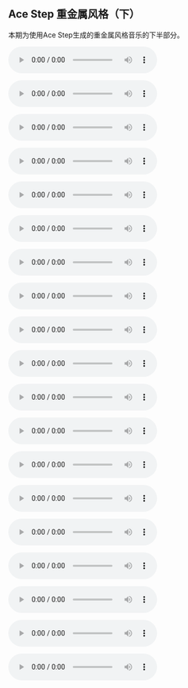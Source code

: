 ## Ace Step 重金属风格（下）

本期为使用Ace Step生成的重金属风格音乐的下半部分。

<audio src="https://github.com/Willian7004/media-blog/blob/main/files/202505/2025051405/ComfyUI_00042_.mp3?raw=true" controls></audio>

<audio src="https://github.com/Willian7004/media-blog/blob/main/files/202505/2025051405/ComfyUI_00044_.mp3?raw=true" controls></audio>

<audio src="https://github.com/Willian7004/media-blog/blob/main/files/202505/2025051405/ComfyUI_00046_.mp3?raw=true" controls></audio>

<audio src="https://github.com/Willian7004/media-blog/blob/main/files/202505/2025051405/ComfyUI_00047_.mp3?raw=true" controls></audio>

<audio src="https://github.com/Willian7004/media-blog/blob/main/files/202505/2025051405/ComfyUI_00048_.mp3?raw=true" controls></audio>

<audio src="https://github.com/Willian7004/media-blog/blob/main/files/202505/2025051405/ComfyUI_00049_.mp3?raw=true" controls></audio>

<audio src="https://github.com/Willian7004/media-blog/blob/main/files/202505/2025051405/ComfyUI_00050_.mp3?raw=true" controls></audio>

<audio src="https://github.com/Willian7004/media-blog/blob/main/files/202505/2025051405/ComfyUI_00053_.mp3?raw=true" controls></audio>

<audio src="https://github.com/Willian7004/media-blog/blob/main/files/202505/2025051405/ComfyUI_00055_.mp3?raw=true" controls></audio>

<audio src="https://github.com/Willian7004/media-blog/blob/main/files/202505/2025051405/ComfyUI_00056_.mp3?raw=true" controls></audio>

<audio src="https://github.com/Willian7004/media-blog/blob/main/files/202505/2025051405/ComfyUI_00061_.mp3?raw=true" controls></audio>

<audio src="https://github.com/Willian7004/media-blog/blob/main/files/202505/2025051405/ComfyUI_00063_.mp3?raw=true" controls></audio>

<audio src="https://github.com/Willian7004/media-blog/blob/main/files/202505/2025051405/ComfyUI_00065_.mp3?raw=true" controls></audio>

<audio src="https://github.com/Willian7004/media-blog/blob/main/files/202505/2025051405/ComfyUI_00067_.mp3?raw=true" controls></audio>

<audio src="https://github.com/Willian7004/media-blog/blob/main/files/202505/2025051405/ComfyUI_00070_.mp3?raw=true" controls></audio>

<audio src="https://github.com/Willian7004/media-blog/blob/main/files/202505/2025051405/ComfyUI_00071_.mp3?raw=true" controls></audio>

<audio src="https://github.com/Willian7004/media-blog/blob/main/files/202505/2025051405/ComfyUI_00075_.mp3?raw=true" controls></audio>

<audio src="https://github.com/Willian7004/media-blog/blob/main/files/202505/2025051405/ComfyUI_00078_.mp3?raw=true" controls></audio>

<audio src="https://github.com/Willian7004/media-blog/blob/main/files/202505/2025051405/ComfyUI_00079_.mp3?raw=true" controls></audio>